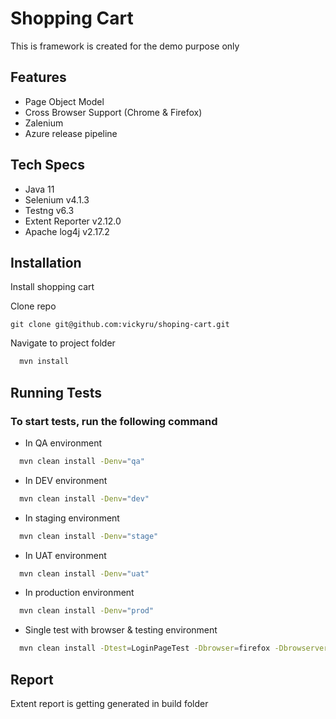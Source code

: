 
# Shopping Cart

This is framework is created for the demo purpose only


## Features

- Page Object Model
- Cross Browser Support (Chrome & Firefox)
- Zalenium
- Azure release pipeline


## Tech Specs
- Java 11
- Selenium v4.1.3
- Testng v6.3
- Extent Reporter v2.12.0
- Apache log4j v2.17.2
## Installation

Install shopping cart

Clone repo
```git
git clone git@github.com:vickyru/shoping-cart.git 
```
Navigate to project folder

```bash
  mvn install
```

## Running Tests

### To start tests, run the following command
- In QA environment

```bash
  mvn clean install -Denv="qa"
```

- In DEV environment

```bash
  mvn clean install -Denv="dev"
```

- In staging environment

```bash
  mvn clean install -Denv="stage"
```
- In UAT environment

```bash
  mvn clean install -Denv="uat"
```

- In production environment

```bash
  mvn clean install -Denv="prod"
```
- Single test with browser & testing environment 

```bash
  mvn clean install -Dtest=LoginPageTest -Dbrowser=firefox -Dbrowserversion=91.10
```

## Report
Extent report is getting generated in build folder
